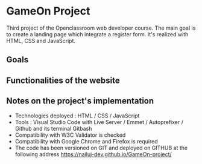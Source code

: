 # GameOn Project
Third project of the Openclassroom web developer course. The main goal is to create a landing page which integrate a register form. It's realized with HTML, CSS and JavaScript.

## Goals

## Functionalities of the website

## Notes on the project's implementation
  - Technologies deployed : HTML / CSS / JavaScript
  - Tools : Visual Studio Code with Live Server / Emmet / Autoprefixer / Github and its terminal Gitbash
  - Compatibility with W3C Validator is checked
  - Compatibility with Google Chrome and Firefox is required
  - The code has been versioned on GIT and deployed on GITHUB at the following address https://nailuj-dev.github.io/GameOn-project/
